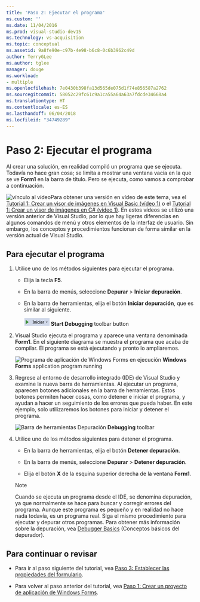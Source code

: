 ```yaml
---
title: 'Paso 2: Ejecutar el programa'
ms.custom: ''
ms.date: 11/04/2016
ms.prod: visual-studio-dev15
ms.technology: vs-acquisition
ms.topic: conceptual
ms.assetid: 9a8fe90e-c97b-4e98-b6c8-0c6b3962c49d
author: TerryGLee
ms.author: tglee
manager: douge
ms.workload:
- multiple
ms.openlocfilehash: 7e0430b398fa13d565de075d1f74e856587a2762
ms.sourcegitcommit: 58052c29fc61c9a1ca55a64a63a7fdcde34668a4
ms.translationtype: HT
ms.contentlocale: es-ES
ms.lasthandoff: 06/04/2018
ms.locfileid: "34749289"
---
```

# <a name="step-2-run-your-program"></a>Paso 2: Ejecutar el programa
Al crear una solución, en realidad compiló un programa que se ejecuta. Todavía no hace gran cosa; se limita a mostrar una ventana vacía en la que se ve **Form1** en la barra de título. Pero se ejecuta, como vamos a comprobar a continuación.

 ![vínculo al vídeo](../data-tools/media/playvideo.gif)Para obtener una versión en vídeo de este tema, vea el [Tutorial 1: Crear un visor de imágenes en Visual Basic (vídeo 1)](http://go.microsoft.com/fwlink/?LinkId=205209) o el [Tutorial 1: Crear un visor de imágenes en C# (vídeo 1)](http://go.microsoft.com/fwlink/?LinkId=205199). En estos vídeos se utilizó una versión anterior de Visual Studio, por lo que hay ligeras diferencias en algunos comandos de menú y otros elementos de la interfaz de usuario. Sin embargo, los conceptos y procedimientos funcionan de forma similar en la versión actual de Visual Studio.

## <a name="to-run-your-program"></a>Para ejecutar el programa

1.  Utilice uno de los métodos siguientes para ejecutar el programa.

    -   Elija la tecla **F5**.

    -   En la barra de menús, seleccione **Depurar** > **Iniciar depuración**.

    -   En la barra de herramientas, elija el botón **Iniciar depuración**, que es similar al siguiente.

         ![Botón de la barra de herramientas Iniciar depuración](../ide/media/express_icondebug.png)
**Start Debugging** toolbar button

2.  Visual Studio ejecuta el programa y aparece una ventana denominada **Form1**. En el siguiente diagrama se muestra el programa que acaba de compilar. El programa se está ejecutando y pronto lo ampliaremos.

     ![Programa de aplicación de Windows Forms en ejecución](../ide/media/express_firstrun.png)
**Windows Forms** application program running

3.  Regrese al entorno de desarrollo integrado (IDE) de Visual Studio y examine la nueva barra de herramientas. Al ejecutar un programa, aparecen botones adicionales en la barra de herramientas. Estos botones permiten hacer cosas, como detener e iniciar el programa, y ayudan a hacer un seguimiento de los errores que pueda haber. En este ejemplo, solo utilizaremos los botones para iniciar y detener el programa.

     ![Barra de herramientas Depuración](../ide/media/express_debugtoolbar.png)
**Debugging** toolbar

4.  Utilice uno de los métodos siguientes para detener el programa.

    -   En la barra de herramientas, elija el botón **Detener depuración**.

    -   En la barra de menús, seleccione **Depurar** > **Detener depuración**.

    -   Elija el botón **X** de la esquina superior derecha de la ventana **Form1**.

    > [!NOTE]
    >  Cuando se ejecuta un programa desde el IDE, se denomina depuración, ya que normalmente se hace para buscar y corregir errores del programa. Aunque este programa es pequeño y en realidad no hace nada todavía, es un programa real. Siga el mismo procedimiento para ejecutar y depurar otros programas. Para obtener más información sobre la depuración, vea [Debugger Basics](../debugger/debugger-basics.md) (Conceptos básicos del depurador).

## <a name="to-continue-or-review"></a>Para continuar o revisar

-   Para ir al paso siguiente del tutorial, vea [Paso 3: Establecer las propiedades del formulario](../ide/step-3-set-your-form-properties.md).

-   Para volver al paso anterior del tutorial, vea [Paso 1: Crear un proyecto de aplicación de Windows Forms](../ide/step-1-create-a-windows-forms-application-project.md).
